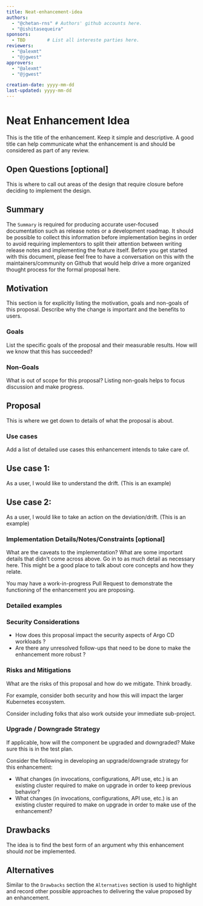 ```yaml
---
title: Neat-enhancement-idea
authors:
  - "@chetan-rns" # Authors' github accounts here.
  - "@ishitasequeira"
sponsors:
  - TBD        # List all intereste parties here.
reviewers:
  - "@alexmt"
  - "@jgwest"
approvers:
  - "@alexmt"
  - "@jgwest"

creation-date: yyyy-mm-dd
last-updated: yyyy-mm-dd
---
```


# Neat Enhancement Idea

This is the title of the enhancement. Keep it simple and descriptive. A good title can help
communicate what the enhancement is and should be considered as part of any review.


## Open Questions [optional]

This is where to call out areas of the design that require closure before deciding to implement the
design.


## Summary

The `Summary` is required for producing accurate user-focused documentation
such as release notes or a development roadmap. It should be possible to collect this information
before implementation begins in order to avoid requiring implementors to split their attention
between writing release notes and implementing the feature itself. Before you get started with this document,
please feel free to have a conversation on this with the maintainers/community on Github that would help
drive a more organized thought process for the formal proposal here.

## Motivation

This section is for explicitly listing the motivation, goals and non-goals of this proposal.
Describe why the change is important and the benefits to users.

### Goals

List the specific goals of the proposal and their measurable results. How will we know that this has succeeded?

### Non-Goals

What is out of scope for this proposal? Listing non-goals helps to focus discussion and make
progress.

## Proposal

This is where we get down to details of what the proposal is about.

### Use cases

Add a list of detailed use cases this enhancement intends to take care of.

## Use case 1: 
As a user, I would like to understand the drift. (This is an example)

## Use case 2: 
As a user, I would like to take an action on the deviation/drift. (This is an example)

### Implementation Details/Notes/Constraints [optional]

What are the caveats to the implementation? What are some important details that didn't come across
above. Go in to as much detail as necessary here. This might be a good place to talk about core
concepts and how they relate.

You may have a work-in-progress Pull Request to demonstrate the functioning of the enhancement you are proposing.

### Detailed examples

### Security Considerations

* How does this proposal impact the security aspects of Argo CD workloads ?
* Are there any unresolved follow-ups that need to be done to make the enhancement more robust ?  

### Risks and Mitigations

What are the risks of this proposal and how do we mitigate. Think broadly. 

For example, consider
both security and how this will impact the larger Kubernetes ecosystem.

Consider including folks that also work outside your immediate sub-project.


### Upgrade / Downgrade Strategy

If applicable, how will the component be upgraded and downgraded? Make sure this is in the test
plan.

Consider the following in developing an upgrade/downgrade strategy for this enhancement:

- What changes (in invocations, configurations, API use, etc.) is an existing cluster required to
  make on upgrade in order to keep previous behavior?
- What changes (in invocations, configurations, API use, etc.) is an existing cluster required to
  make on upgrade in order to make use of the enhancement?

## Drawbacks

The idea is to find the best form of an argument why this enhancement should _not_ be implemented.

## Alternatives

Similar to the `Drawbacks` section the `Alternatives` section is used to highlight and record other
possible approaches to delivering the value proposed by an enhancement.